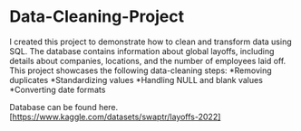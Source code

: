 # Data-Cleaning-Project

I created this project to demonstrate how to clean and transform data using SQL.
The database contains information about global layoffs, including details about companies, locations, and the number of employees laid off.
This project showcases the following data-cleaning steps:
*Removing duplicates
*Standardizing values
*Handling NULL and blank values
*Converting date formats



Database can be found here.
[https://www.kaggle.com/datasets/swaptr/layoffs-2022]

